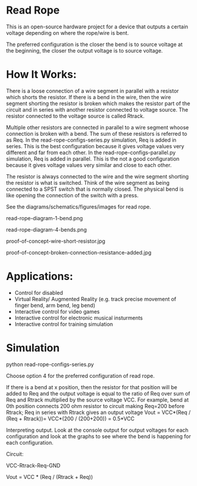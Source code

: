 # Read Rope 

This is an open-source hardware project for a device that outputs a certain voltage depending on where the rope/wire is bent.

The preferred configuration is the closer the bend is to source voltage at the beginning, the closer the output voltage is to source voltage.

# How It Works:

There is a loose connection of a wire segment in parallel with a resistor which shorts the resistor. 
If there is a bend in the wire, then the wire segment shorting the resistor is broken which makes the 
resistor part of the circuit and in series with another resistor connected to voltage source.
The resistor connected to the voltage source is called Rtrack.

Multiple other resistors are connected in parallel to a wire segment whoose connection is broken with a bend.
The sum of these resistors is referred to as Req.
In the read-rope-configs-series.py simulation, Req is added in series. This is the best configuration because it gives voltage values very different and far from each other.
In the read-rope-configs-parallel.py simulation, Req is added in parallel. This is the not a good configuration because it gives voltage values very similar and close to each other.

The resistor is always connected to the wire and the wire segment shorting the resistor is what is switched.
Think of the wire segment as being connected to a SPST switch that is normally closed. 
The physical bend is like opening the connection of the switch with a press.

See the diagrams/schematics/figures/images for read rope. 

read-rope-diagram-1-bend.png

read-rope-diagram-4-bends.png

proof-of-concept-wire-short-resistor.jpg

proof-of-concept-broken-connection-resistance-added.jpg

# Applications:
 - Control for disabled 
 - Virtual Reality/ Augmented Reality (e.g. track precise movement of finger bend, arm bend, leg bend)
 - Interactive control for video games
 - Interactive control for electronic musical insturments
 - Interactive control for training simulation

# Simulation

python read-rope-configs-series.py

Choose option 4 for the preferred configuration of read rope.

If there is a bend at x position, then the resistor for that position will be added to Req
and the output voltage is equal to the ratio of Req over sum of Req and Rtrack multiplied by the source voltage VCC.
For example, bend at 0th position connects 200 ohm resistor to circuit making Req=200 before Rtrack; 
Req in series with Rtrack gives an output voltage Vout = VCC*(Req / (Req + Rtrack))= VCC*(200 / (200+200)) = 0.5*VCC

Interpreting output.
Look at the console output for output voltages for each configuration and look at the graphs to see where the bend is happening
for each configuration.

Circuit:

VCC-Rtrack-Req-GND
 
Vout = VCC * (Req / (Rtrack + Req))
